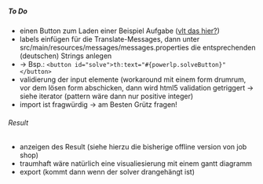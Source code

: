
##### To Do

* einen Button zum Laden einer Beispiel Aufgabe ([vlt das hier?](https://developers.google.com/optimization/scheduling/job_shop#example))
* labels einfügen für die Translate-Messages, dann unter src/main/resources/messages/messages.properties die entsprechenden (deutschen) Strings anlegen
* -> Bsp.: `<button id="solve">th:text="#{powerlp.solveButton}"</button>`
* validierung der input elemente (workaround mit einem form drumrum, vor dem lösen form abschicken, dann wird html5 validation getriggert -> siehe iterator (pattern wäre dann nur positive integer)
* import ist fragwürdig -> am Besten Grütz fragen!

###### Result

* anzeigen des Result (siehe hierzu die bisherige offline version von job shop)
* traumhaft wäre natürlich eine visualiesierung mit einem gantt diagramm
* export (kommt dann wenn der solver drangehängt ist)
